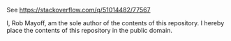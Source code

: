 See https://stackoverflow.com/q/51014482/77567

I, Rob Mayoff, am the sole author of the contents of this repository. I hereby place the contents of this repository in the public domain.
